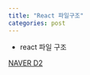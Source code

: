 ```yaml
---
title: "React 파일구조"
categories: post
---
```


- react 파일 구조

[NAVER D2](https://d2.naver.com/helloworld/1848131)